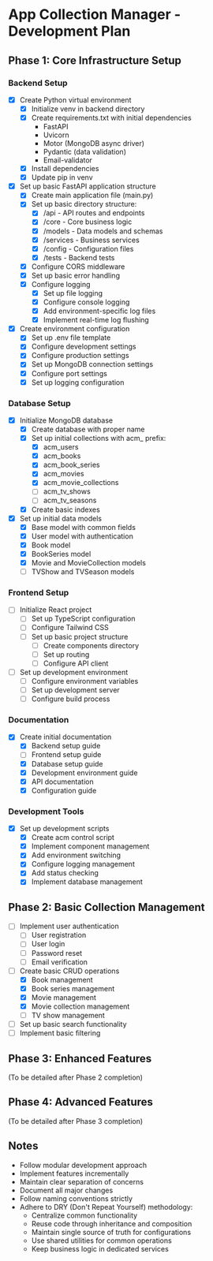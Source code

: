 # App Collection Manager - Development Plan

## Phase 1: Core Infrastructure Setup

### Backend Setup
- [x] Create Python virtual environment
  - [x] Initialize venv in backend directory
  - [x] Create requirements.txt with initial dependencies
    - FastAPI
    - Uvicorn
    - Motor (MongoDB async driver)
    - Pydantic (data validation)
    - Email-validator
  - [x] Install dependencies
  - [x] Update pip in venv
- [x] Set up basic FastAPI application structure
  - [x] Create main application file (main.py)
  - [x] Set up basic directory structure:
    - [x] /api - API routes and endpoints
    - [x] /core - Core business logic
    - [x] /models - Data models and schemas
    - [x] /services - Business services
    - [x] /config - Configuration files
    - [x] /tests - Backend tests
  - [x] Configure CORS middleware
  - [x] Set up basic error handling
  - [x] Configure logging
    - [x] Set up file logging
    - [x] Configure console logging
    - [x] Add environment-specific log files
    - [x] Implement real-time log flushing
- [x] Create environment configuration
  - [x] Set up .env file template
  - [x] Configure development settings
  - [x] Configure production settings
  - [x] Set up MongoDB connection settings
  - [x] Configure port settings
  - [x] Set up logging configuration

### Database Setup
- [x] Initialize MongoDB database
  - [x] Create database with proper name
  - [x] Set up initial collections with acm_ prefix:
    - [x] acm_users
    - [x] acm_books
    - [x] acm_book_series
    - [x] acm_movies
    - [x] acm_movie_collections
    - [ ] acm_tv_shows
    - [ ] acm_tv_seasons
  - [x] Create basic indexes
- [x] Set up initial data models
  - [x] Base model with common fields
  - [x] User model with authentication
  - [x] Book model
  - [x] BookSeries model
  - [x] Movie and MovieCollection models
  - [ ] TVShow and TVSeason models

### Frontend Setup
- [ ] Initialize React project
  - [ ] Set up TypeScript configuration
  - [ ] Configure Tailwind CSS
  - [ ] Set up basic project structure
    - [ ] Create components directory
    - [ ] Set up routing
    - [ ] Configure API client
- [ ] Set up development environment
  - [ ] Configure environment variables
  - [ ] Set up development server
  - [ ] Configure build process

### Documentation
- [x] Create initial documentation
  - [x] Backend setup guide
  - [ ] Frontend setup guide
  - [x] Database setup guide
  - [x] Development environment guide
  - [x] API documentation
  - [x] Configuration guide

### Development Tools
- [x] Set up development scripts
  - [x] Create acm control script
  - [x] Implement component management
  - [x] Add environment switching
  - [x] Configure logging management
  - [x] Add status checking
  - [x] Implement database management

## Phase 2: Basic Collection Management
- [ ] Implement user authentication
  - [ ] User registration
  - [ ] User login
  - [ ] Password reset
  - [ ] Email verification
- [ ] Create basic CRUD operations
  - [x] Book management
  - [x] Book series management
  - [x] Movie management
  - [x] Movie collection management
  - [ ] TV show management
- [ ] Set up basic search functionality
- [ ] Implement basic filtering

## Phase 3: Enhanced Features
(To be detailed after Phase 2 completion)

## Phase 4: Advanced Features
(To be detailed after Phase 3 completion)

## Notes
- Follow modular development approach
- Implement features incrementally
- Maintain clear separation of concerns
- Document all major changes
- Follow naming conventions strictly
- Adhere to DRY (Don't Repeat Yourself) methodology:
  - Centralize common functionality
  - Reuse code through inheritance and composition
  - Maintain single source of truth for configurations
  - Use shared utilities for common operations
  - Keep business logic in dedicated services 